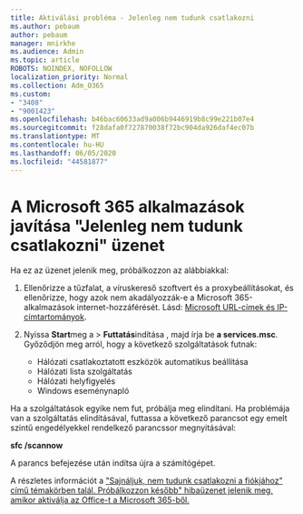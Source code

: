 ```yaml
---
title: Aktiválási probléma - Jelenleg nem tudunk csatlakozni
ms.author: pebaum
author: pebaum
manager: mnirkhe
ms.audience: Admin
ms.topic: article
ROBOTS: NOINDEX, NOFOLLOW
localization_priority: Normal
ms.collection: Adm_O365
ms.custom:
- "3408"
- "9001423"
ms.openlocfilehash: b46bac60633ad9a006b9446919b8c99e221b07e4
ms.sourcegitcommit: f28dafa0f727870038f72bc904da926daf4ec07b
ms.translationtype: MT
ms.contentlocale: hu-HU
ms.lasthandoff: 06/05/2020
ms.locfileid: "44581877"
---
```

# <a name="fixing-the-microsoft-365-apps-we-are-unable-to-connect-right-now-message"></a>A Microsoft 365 alkalmazások javítása "Jelenleg nem tudunk csatlakozni" üzenet

Ha ez az üzenet jelenik meg, próbálkozzon az alábbiakkal:

1. Ellenőrizze a tűzfalat, a víruskereső szoftvert és a proxybeállításokat, és ellenőrizze, hogy azok nem akadályozzák-e a Microsoft 365-alkalmazások internet-hozzáférését. Lásd: [Microsoft URL-címek és IP-címtartományok](https://docs.microsoft.com/office365/enterprise/urls-and-ip-address-ranges).

2. Nyissa **Start**meg a  >  **Futtatás**indítása , majd írja be **a services.msc**. Győződjön meg arról, hogy a következő szolgáltatások futnak:
    - Hálózati csatlakoztatott eszközök automatikus beállítása
    - Hálózati lista szolgáltatás
    - Hálózati helyfigyelés
    - Windows eseménynapló

Ha a szolgáltatások egyike nem fut, próbálja meg elindítani. Ha problémája van a szolgáltatás elindításával, futtassa a következő parancsot egy emelt szintű engedélyekkel rendelkező parancssor megnyitásával:

**sfc /scannow**

A parancs befejezése után indítsa újra a számítógépet.

A részletes információt a ["Sajnáljuk, nem tudunk csatlakozni a fiókjához" című témakörben talál. Próbálkozzon később" hibaüzenet jelenik meg, amikor aktiválja az Office-t a Microsoft 365-ből.](https://docs.microsoft.com/office/troubleshoot/activation-installation/issue-when-activate-office-from-office-365)